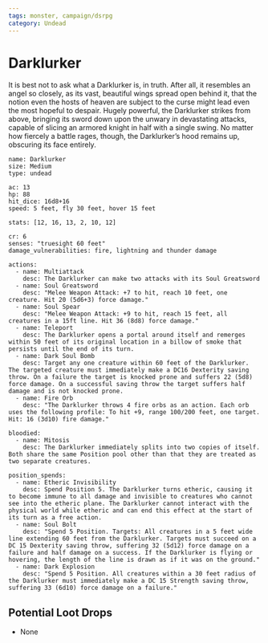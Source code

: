 ```yaml
---
tags: monster, campaign/dsrpg
category: Undead
---
```


# Darklurker
It is best not to ask what a Darklurker is, in truth. After all, it resembles an angel so closely, as its vast, beautiful wings spread open behind it, that the notion even the hosts of heaven are subject to the curse might lead even the most hopeful to despair. Hugely powerful, the Darklurker strikes from above, bringing its sword down upon the unwary in devastating attacks, capable of slicing an armored knight in half with a single swing. No matter how fiercely a battle rages, though, the Darklurker’s hood remains up, obscuring its face entirely.

```statblock
name: Darklurker
size: Medium
type: undead

ac: 13
hp: 88
hit_dice: 16d8+16
speed: 5 feet, fly 30 feet, hover 15 feet

stats: [12, 16, 13, 2, 10, 12]

cr: 6
senses: "truesight 60 feet"
damage_vulnerabilities: fire, lightning and thunder damage

actions:
  - name: Multiattack
    desc: The Darklurker can make two attacks with its Soul Greatsword
  - name: Soul Greatsword
    desc: "Melee Weapon Attack: +7 to hit, reach 10 feet, one creature. Hit 20 (5d6+3) force damage."
  - name: Soul Spear
    desc: "Melee Weapon Attack: +9 to hit, reach 15 feet, all creatures in a 15ft line. Hit 36 (8d8) force damage."
  - name: Teleport
    desc: The Darklurker opens a portal around itself and remerges within 50 feet of its original location in a billow of smoke that persists until the end of its turn.
  - name: Dark Soul Bomb
    desc: Target any one creature within 60 feet of the Darklurker. The targeted creature must immediately make a DC16 Dexterity saving throw. On a failure the target is knocked prone and suffers 22 (5d8) force damage. On a successful saving throw the target suffers half damage and is not knocked prone.
  - name: Fire Orb
    desc: "The Darklurker throws 4 fire orbs as an action. Each orb uses the following profile: To hit +9, range 100/200 feet, one target. Hit: 16 (3d10) fire damage."

bloodied:
  - name: Mitosis
    desc: The Darklurker immediately splits into two copies of itself. Both share the same Position pool other than that they are treated as two separate creatures.

position_spends:
  - name: Etheric Invisibility
    desc: Spend Position 5. The Darklurker turns etheric, causing it to become immune to all damage and invisible to creatures who cannot see into the etheric plane. The Darklurker cannot interact with the physical world while etheric and can end this effect at the start of its turn as a free action.
  - name: Soul Bolt
    desc: "Spend 5 Position. Targets: All creatures in a 5 feet wide line extending 60 feet from the Darklurker. Targets must succeed on a DC 15 Dexterity saving throw, suffering 32 (5d12) force damage on a failure and half damage on a success. If the Darklurker is flying or hovering, the length of the line is drawn as if it was on the ground."
  - name: Dark Explosion
    desc: "Spend 5 Position. All creatures within a 30 feet radius of the Darklurker must immediately make a DC 15 Strength saving throw, suffering 33 (6d10) force damage on a failure."
```

## Potential Loot Drops
- None